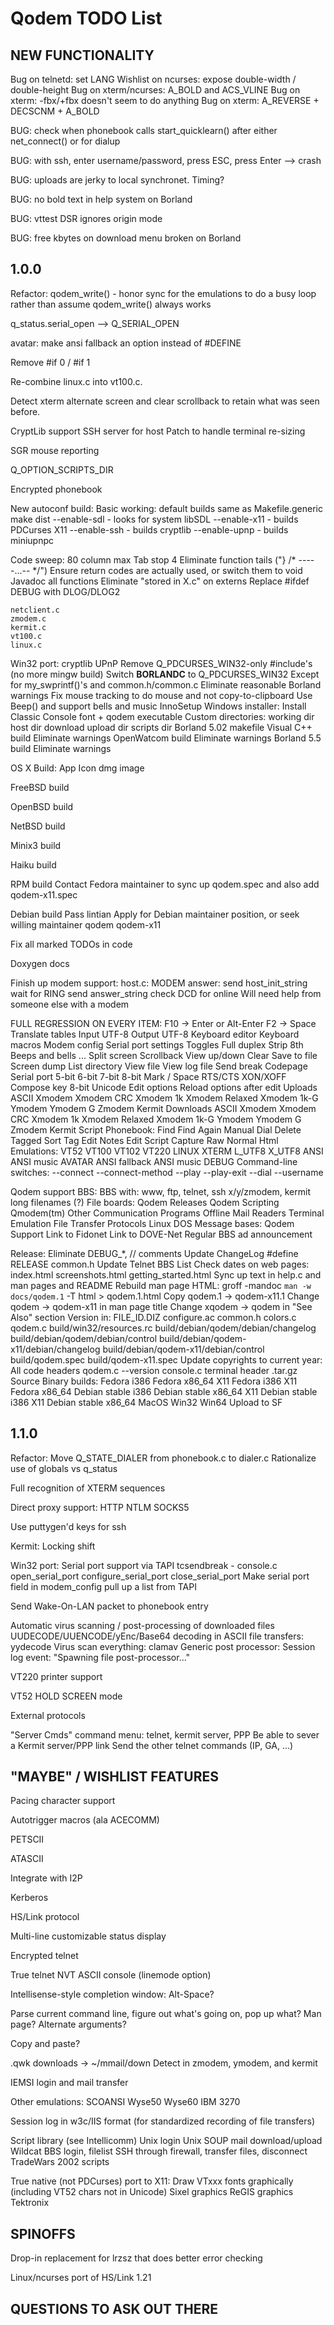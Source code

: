Qodem TODO List
===============

NEW FUNCTIONALITY
-----------------

Bug on telnetd: set LANG
Wishlist on ncurses: expose double-width / double-height
Bug on xterm/ncurses: A_BOLD and ACS_VLINE
Bug on xterm: -fbx/+fbx doesn't seem to do anything
Bug on xterm: A_REVERSE + DECSCNM + A_BOLD

BUG: check when phonebook calls start_quicklearn() after either
     net_connect() or for dialup

BUG: with ssh, enter username/password, press ESC, press Enter --> crash

BUG: uploads are jerky to local synchronet.  Timing?

BUG: no bold text in help system on Borland

BUG: vttest DSR ignores origin mode

BUG: free kbytes on download menu broken on Borland

1.0.0
-----

Refactor:
  qodem_write() - honor sync for the emulations to do a busy loop rather
    than assume qodem_write() always works

  q_status.serial_open --> Q_SERIAL_OPEN

  avatar: make ansi fallback an option instead of #DEFINE

  Remove #if 0 / #if 1

  Re-combine linux.c into vt100.c.

Detect xterm alternate screen and clear scrollback to retain what was
seen before.

CryptLib support
  SSH server for host
  Patch to handle terminal re-sizing

SGR mouse reporting

Q_OPTION_SCRIPTS_DIR

Encrypted phonebook

New autoconf build:
  Basic working: default builds same as Makefile.generic
  make dist
  --enable-sdl - looks for system libSDL
  --enable-x11 - builds PDCurses X11
  --enable-ssh - builds cryptlib
  --enable-upnp - builds miniupnpc

Code sweep:
  80 column max
  Tab stop 4
  Eliminate function tails ("} /* -----...-- */")
  Ensure return codes are actually used, or switch them to void
  Javadoc all functions
  Eliminate "stored in X.c" on externs
  Replace #ifdef DEBUG with DLOG/DLOG2

    netclient.c
    zmodem.c
    kermit.c
    vt100.c
    linux.c




Win32 port:
  cryptlib
  UPnP
  Remove Q_PDCURSES_WIN32-only #include's (no more mingw build)
  Switch __BORLANDC__ to Q_PDCURSES_WIN32
    Except for my_swprintf()'s and common.h/common.c
  Eliminate reasonable Borland warnings
  Fix mouse tracking to do mouse and not copy-to-clipboard
  Use Beep() and support bells and music
  InnoSetup Windows installer:
    Install Classic Console font + qodem executable
    Custom directories:
      working dir
      host dir
      download
      upload dir
      scripts dir
  Borland 5.02 makefile
  Visual C++ build
    Eliminate warnings
  OpenWatcom build
    Eliminate warnings
  Borland 5.5 build
    Eliminate warnings

OS X Build:
  App Icon
  dmg image

FreeBSD build

OpenBSD build

NetBSD build

Minix3 build

Haiku build

RPM build
  Contact Fedora maintainer to sync up qodem.spec and also add
  qodem-x11.spec

Debian build
  Pass lintian
  Apply for Debian maintainer position, or seek willing
  maintainer
  qodem
  qodem-x11


Fix all marked TODOs in code


Doxygen docs


Finish up modem support:
  host.c:
    MODEM answer:
      send host_init_string
      wait for RING
      send answer_string
      check DCD for online
  Will need help from someone else with a modem


FULL REGRESSION ON EVERY ITEM:
  F10 -> Enter or Alt-Enter
  F2 -> Space
  Translate tables
    Input
      UTF-8
    Output
      UTF-8
  Keyboard editor
  Keyboard macros
  Modem config
  Serial port settings
  Toggles
    Full duplex
    Strip 8th
    Beeps and bells
    ...
  Split screen
  Scrollback
    View up/down
    Clear
    Save to file
  Screen dump
  List directory
  View file
  View log file
  Send break
  Codepage
  Serial port
    5-bit
    6-bit
    7-bit
    8-bit
    Mark / Space
    RTS/CTS
    XON/XOFF
  Compose key
    8-bit
    Unicode
  Edit options
    Reload options after edit
  Uploads
    ASCII
    Xmodem
    Xmodem CRC
    Xmodem 1k
    Xmodem Relaxed
    Xmodem 1k-G
    Ymodem
    Ymodem G
    Zmodem
    Kermit
  Downloads
    ASCII
    Xmodem
    Xmodem CRC
    Xmodem 1k
    Xmodem Relaxed
    Xmodem 1k-G
    Ymodem
    Ymodem G
    Zmodem
    Kermit
  Script
  Phonebook:
    Find
    Find Again
    Manual Dial
    Delete Tagged
    Sort
    Tag
    Edit Notes
    Edit Script
  Capture
    Raw
    Normal
    Html
  Emulations:
    VT52
    VT100
    VT102
    VT220
    LINUX
    XTERM
    L_UTF8
    X_UTF8
    ANSI
      ANSI music
    AVATAR
      ANSI fallback
        ANSI music
    DEBUG
  Command-line switches:
    --connect
    --connect-method
    --play
    --play-exit
    --dial
    --username

Qodem support BBS:
  BBS with:
    www, ftp, telnet, ssh
    x/y/zmodem, kermit
    long filenames (?)
  File boards:
    Qodem Releases
    Qodem Scripting
    Qmodem(tm)
    Other Communication Programs
    Offline Mail Readers
    Terminal Emulation
    File Transfer Protocols
    Linux
    DOS
  Message bases:
    Qodem Support
  Link to Fidonet
  Link to DOVE-Net
  Regular BBS ad announcement


Release:
  Eliminate DEBUG_*, // comments
  Update ChangeLog
  #define RELEASE common.h
  Update Telnet BBS List
  Check dates on web pages:
    index.html screenshots.html getting_started.html
  Sync up text in help.c and man pages and README
  Rebuild man page HTML:
    groff -mandoc `man -w docs/qodem.1` -T html > qodem.1.html
  Copy qodem.1 -> qodem-x11.1
    Change qodem -> qodem-x11 in man page title
    Change xqodem -> qodem in "See Also" section
  Version in:
    FILE_ID.DIZ
    configure.ac
    common.h
    colors.c
    qodem.c
    build/win32/resources.rc
    build/debian/qodem/debian/changelog
    build/debian/qodem/debian/control
    build/debian/qodem-x11/debian/changelog
    build/debian/qodem-x11/debian/control
    build/qodem.spec
    build/qodem-x11.spec
  Update copyrights to current year:
    All code headers
    qodem.c --version
    console.c terminal header
  .tar.gz Source
  Binary builds:
    Fedora i386
    Fedora x86_64
    X11 Fedora i386
    X11 Fedora x86_64
    Debian stable i386
    Debian stable x86_64
    X11 Debian stable i386
    X11 Debian stable x86_64
    MacOS
    Win32
    Win64
  Upload to SF



1.1.0
-----

Refactor:
  Move Q_STATE_DIALER from phonebook.c to dialer.c
  Rationalize use of globals vs q_status

Full recognition of XTERM sequences

Direct proxy support:
  HTTP
    NTLM
  SOCKS5

Use puttygen'd keys for ssh

Kermit:
  Locking shift

Win32 port:
  Serial port support via TAPI
    tcsendbreak - console.c
    open_serial_port
    configure_serial_port
    close_serial_port
    Make serial port field in modem_config pull up a list from TAPI

Send Wake-On-LAN packet to phonebook entry

Automatic virus scanning / post-processing of downloaded files
  UUDECODE/UUENCODE/yEnc/Base64 decoding in ASCII file transfers:
    yydecode
  Virus scan everything:
    clamav
  Generic post processor:
    Session log event: "Spawning file post-processor..."

VT220 printer support

VT52 HOLD SCREEN mode

External protocols

"Server Cmds" command menu: telnet, kermit server, PPP
  Be able to sever a Kermit server/PPP link
  Send the other telnet commands (IP, GA, ...)



"MAYBE" / WISHLIST FEATURES
---------------------------

Pacing character support

Autotrigger macros (ala ACECOMM)

PETSCII

ATASCII

Integrate with I2P

Kerberos

HS/Link protocol

Multi-line customizable status display

Encrypted telnet

True telnet NVT ASCII console (linemode option)

Intellisense-style completion window:
  Alt-Space?

Parse current command line, figure out what's going on, pop up what?
  Man page?  Alternate arguments?

Copy and paste?

.qwk downloads -> ~/mmail/down
  Detect in zmodem, ymodem, and kermit

IEMSI login and mail transfer

Other emulations:
  SCOANSI
  Wyse50
  Wyse60
  IBM 3270

Session log in w3c/IIS format (for standardized recording of file transfers)

Script library (see Intellicomm)
  Unix login
  Unix SOUP mail download/upload
  Wildcat BBS login, filelist
  SSH through firewall, transfer files, disconnect
  TradeWars 2002 scripts

True native (not PDCurses) port to X11:
  Draw VTxxx fonts graphically (including VT52 chars not in Unicode)
  Sixel graphics
  ReGIS graphics
  Tektronix

SPINOFFS
--------

Drop-in replacement for lrzsz that does better error checking

Linux/ncurses port of HS/Link 1.21

QUESTIONS TO ASK OUT THERE
--------------------------

